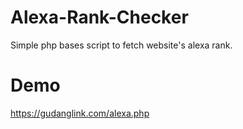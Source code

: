 # Alexa-Rank-Checker
Simple php bases script to fetch website's alexa rank.

# Demo
https://gudanglink.com/alexa.php
